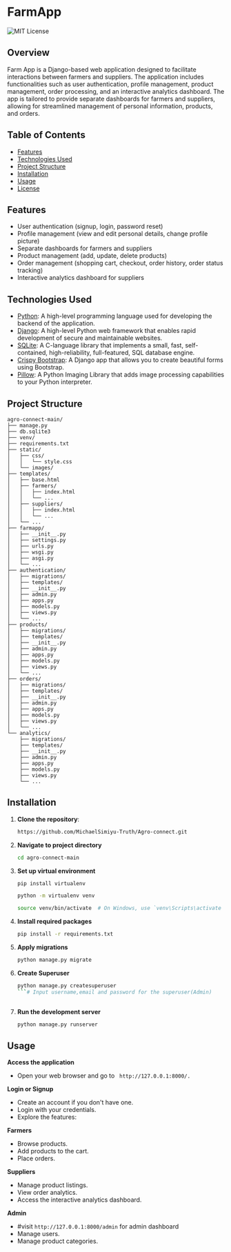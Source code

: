 # **FarmApp**

![MIT License](https://img.shields.io/badge/License-MIT-blue.svg)

## Overview

Farm App is a Django-based web application designed to facilitate interactions between farmers and suppliers. The application includes functionalities such as user authentication, profile management, product management, order processing, and an interactive analytics dashboard. The app is tailored to provide separate dashboards for farmers and suppliers, allowing for streamlined management of personal information, products, and orders.

## Table of Contents

- [Features](#features)
- [Technologies Used](#technologies-used)
- [Project Structure](#project-structure)
- [Installation](#installation)
- [Usage](#usage)
- [License](#license)

## Features

- User authentication (signup, login, password reset)
- Profile management (view and edit personal details, change profile picture)
- Separate dashboards for farmers and suppliers
- Product management (add, update, delete products)
- Order management (shopping cart, checkout, order history, order status tracking)
- Interactive analytics dashboard for suppliers

## Technologies Used
- [Python](https://www.python.org/): A high-level programming language used for developing the backend of the application.
- [Django](https://www.djangoproject.com/): A high-level Python web framework that enables rapid development of secure and maintainable websites.
- [SQLite](https://www.sqlite.org/): A C-language library that implements a small, fast, self-contained, high-reliability, full-featured, SQL database engine.
- [Crispy Bootstrap](https://django-crispy-forms.readthedocs.io/en/latest/): A Django app that allows you to create beautiful forms using Bootstrap.
- [Pillow](https://python-pillow.org/): A Python Imaging Library that adds image processing capabilities to your Python interpreter.


## Project Structure

```plaintext
agro-connect-main/
├── manage.py
├── db.sqlite3
├── venv/
├── requirements.txt
├── static/
│   ├── css/
│   │   └── style.css
│   └── images/
├── templates/
│   ├── base.html
│   ├── farmers/
│   │   ├── index.html
│   │   └── ...
│   ├── suppliers/
│   │   ├── index.html
│   │   └── ...
│   └── ...
├── farmapp/
│   ├── __init__.py
│   ├── settings.py
│   ├── urls.py
│   ├── wsgi.py
│   ├── asgi.py
│   └── ...
├── authentication/
│   ├── migrations/
│   ├── templates/
│   ├── __init__.py
│   ├── admin.py
│   ├── apps.py
│   ├── models.py
│   ├── views.py
│   └── ...
├── products/
│   ├── migrations/
│   ├── templates/
│   ├── __init__.py
│   ├── admin.py
│   ├── apps.py
│   ├── models.py
│   ├── views.py
│   └── ...
├── orders/
│   ├── migrations/
│   ├── templates/
│   ├── __init__.py
│   ├── admin.py
│   ├── apps.py
│   ├── models.py
│   ├── views.py
│   └── ...
└── analytics/
    ├── migrations/
    ├── templates/
    ├── __init__.py
    ├── admin.py
    ├── apps.py
    ├── models.py
    ├── views.py
    └── ...
```

## Installation

1. **Clone the repository**:
   ```bash
   https://github.com/MichaelSimiyu-Truth/Agro-connect.git
   ```
2. **Navigate to project directory**
   ```bash
   cd agro-connect-main
   ```
   
3. **Set up virtual environment**
   ```bash
   pip install virtualenv
   ```
   ```bash
   python -m virtualenv venv
   ```
   ```bash
   source venv/bin/activate  # On Windows, use `venv\Scripts\activate
   ```

4. **Install required packages**
   ```bash
   pip install -r requirements.txt
   ```
   
5. **Apply migrations**
   ```bash
   python manage.py migrate
   ```
       
   
6. **Create Superuser**
   ```bash
   python manage.py createsuperuser
   ```# Input username,email and password for the superuser(Admin)
        
   
7. **Run the development server**
   ```bash
   python manage.py runserver
   ```

## Usage
  
**Access the application**
- Open your web browser and go to ``` http://127.0.0.1:8000/.```

**Login or Signup**

- Create an account if you don't have one.
- Login with your credentials.
- Explore the features:

**Farmers**
- Browse products.
- Add products to the cart.
- Place orders.

**Suppliers**
- Manage product listings.
- View order analytics.
- Access the interactive analytics dashboard.

**Admin**
- #visit  ``` http://127.0.0.1:8000/admin ``` for admin dashboard
- Manage users.
- Manage product categories.




